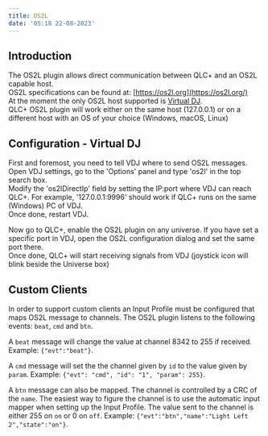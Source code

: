 ```yaml
---
title: OS2L
date: '05:18 22-08-2023'
---
```


Introduction
------------

The OS2L plugin allows direct communication between QLC+ and an OS2L capable host.  
OS2L specifications can be found at: [https://os2l.org](https://os2l.org/)  
At the moment the only OS2L host supported is [Virtual DJ](https://www.virtualdj.com/).  
QLC+ OS2L plugin will work either on the same host (127.0.0.1) or on a different host with an OS of your choice (Windows, macOS, Linux)

Configuration - Virtual DJ
--------------------------

First and foremost, you need to tell VDJ where to send OS2L messages.  
Open VDJ settings, go to the 'Options' panel and type 'os2l' in the top search box.  
Modify the 'os2lDirectIp' field by setting the IP:port where VDJ can reach QLC+. For example, '127.0.0.1:9996' should work if QLC+ runs on the same (Windows) PC of VDJ.  
Once done, restart VDJ.  
  
Now go to QLC+, enable the OS2L plugin on any universe. If you have set a specific port in VDJ, open the OS2L configuration dialog and set the same port there.  
Once done, QLC+ will start receiving signals from VDJ (joystick icon will blink beside the Universe box)

Custom Clients
--------------

In order to support custom clients an Input Profile must be configured that maps OS2L message to channels. The OS2L plugin listens to the following events: `beat`, `cmd` and `btn`.

A `beat` message will change the value at channel 8342 to 255 if received. Example: `{"evt":"beat"}`.

A `cmd` message will set the the channel given by `id` to the value given by `param`. Example: `{"evt": "cmd", "id": "1", "param": 255}`.

A `btn` message can also be mapped. The channel is controlled by a CRC of the `name`. The easiest way to figure the channel is to use the automatic input mapper when setting up the Input Profile. The value sent to the channel is either 255 on `on` or 0 on `off`. Example: `{"evt":"btn","name":"Light Left 2","state":"on"}`.

